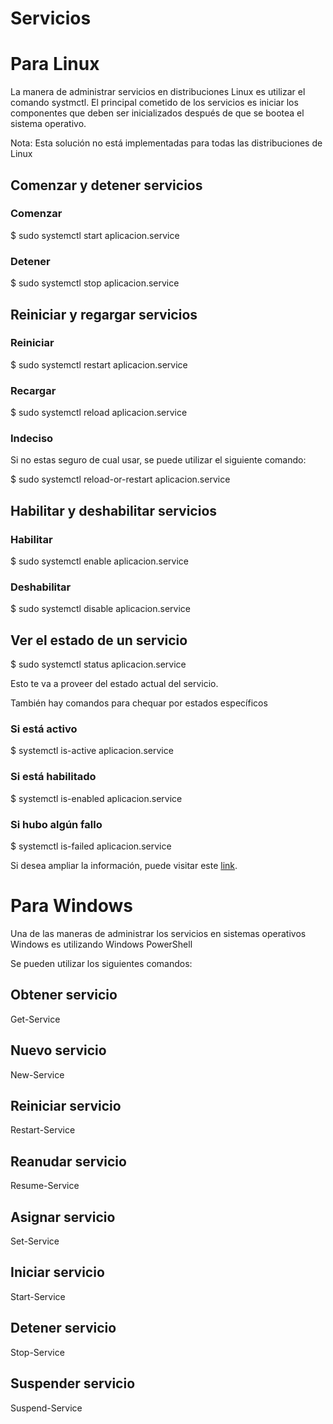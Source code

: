 # Servicios

# Para Linux
La manera de administrar servicios en distribuciones Linux es utilizar el comando systmctl.
El principal cometido de los servicios es iniciar los componentes que deben ser inicializados después de que se bootea el sistema operativo.

Nota: Esta solución no está implementadas para todas las distribuciones de Linux
## Comenzar y detener servicios
### Comenzar
$ sudo systemctl start aplicacion.service

### Detener
$ sudo systemctl stop aplicacion.service

## Reiniciar y regargar servicios
### Reiniciar
$ sudo systemctl restart aplicacion.service

### Recargar
$ sudo systemctl reload aplicacion.service

### Indeciso
Si no estas seguro de cual usar, se puede utilizar el siguiente comando:

$ sudo systemctl reload-or-restart aplicacion.service

## Habilitar y deshabilitar servicios
### Habilitar
$ sudo systemctl enable aplicacion.service

### Deshabilitar
$ sudo systemctl disable aplicacion.service

## Ver el estado de un servicio
$ sudo systemctl status aplicacion.service

Esto te va a proveer del estado actual del servicio.

También hay comandos para chequar por estados específicos

### Si está activo
$ systemctl is-active aplicacion.service

### Si está habilitado
$ systemctl is-enabled aplicacion.service

### Si hubo algún fallo
$ systemctl is-failed aplicacion.service

Si desea ampliar la información, puede visitar este [link](https://www.digitalocean.com/community/tutorials/how-to-use-systemctl-to-manage-systemd-services-and-units "Title"). 

# Para Windows

Una de las maneras de administrar los servicios en sistemas operativos Windows es utilizando Windows PowerShell 

Se pueden utilizar los siguientes comandos:

## Obtener servicio
Get-Service

## Nuevo servicio
New-Service

## Reiniciar servicio
Restart-Service

## Reanudar servicio
Resume-Service

## Asignar servicio
Set-Service

## Iniciar servicio
Start-Service

## Detener servicio
Stop-Service

## Suspender servicio
Suspend-Service
